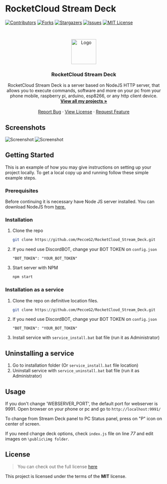 # RocketCloud Stream Deck

[![Contributors][contributors-shield]][contributors-url]
[![Forks][forks-shield]][forks-url]
[![Stargazers][stars-shield]][stars-url]
[![Issues][issues-shield]][issues-url]
[![MIT License][license-shield]][license-url]

<br />
<p align="center">
  <a href="https://github.com/PecceG2/RocketCloud_Stream_Deck">
    <img src="https://pecceg2.github.io/RocketCloud_Stream_Deck/logo.png" alt="Logo" width="80" height="80">
  </a>

  <h3 align="center">RocketCloud Stream Deck</h3>

  <p align="center">
    RocketCloud Stream Deck is a server based on NodeJS HTTP server, that allows you to execute commands, software and more on your pc from your phone mobile, raspberry pi, arduino, esp8266, or any http client device.
    <br />
    <a href="https://github.com/PecceG2/"><strong>View all my projects »</strong></a>
    <br />
    <br />
    <a href="https://github.com/PecceG2/RocketCloud_Stream_Deck/issues">Report Bug</a>
    ·
    <a href="https://github.com/PecceG2/RocketCloud_Stream_Deck/blob/master/LICENSE.md">View License</a>
    ·
    <a href="https://github.com/PecceG2/RocketCloud_Stream_Deck/issues">Request Feature</a>
  </p>
</p>

## Screenshots ##
![Screenshot](https://pecceg2.github.io/RocketCloud_Stream_Deck/screenshot_01.jpg)
![Screenshot](https://pecceg2.github.io/RocketCloud_Stream_Deck/screenshot_02.jpg)

<!-- GETTING STARTED -->
## Getting Started

This is an example of how you may give instructions on setting up your project locally.
To get a local copy up and running follow these simple example steps.

### Prerequisites

Before continuing it is necessary have Node JS server installed. You can download NodeJS from <a href="https://nodejs.org/">here.</a>

### Installation

1. Clone the repo
   ```sh
   git clone https://github.com/PecceG2/RocketCloud_Stream_Deck.git
   ```
2. If you need use DiscordBOT, change your BOT TOKEN on `config.json`
   ```JS
   "BOT_TOKEN": "YOUR_BOT_TOKEN"
   ```
3. Start server with NPM
   ```sh
   npm start
   ```


### Installation as a service

1. Clone the repo on definitive location files.
   ```sh
   git clone https://github.com/PecceG2/RocketCloud_Stream_Deck.git
   ```
2. If you need use DiscordBOT, change your BOT TOKEN on `config.json`
   ```JS
   "BOT_TOKEN": "YOUR_BOT_TOKEN"
   ```
3. Install service with `service_install.bat` bat file (run it as Administrator)

## Uninstalling a service
1. Go to installation folder (Or `service_install.bat` file location)
2. Uninstall service with `service_uninstall.bat` bat file (run it as Administrator)
      

<!-- USAGE EXAMPLES -->
## Usage

If you don't change 'WEBSERVER_PORT', the default port for webserver is 9991.
Open browser on your phone or pc and go to `http://localhost:9991/`

To change from Stream Deck panel to PC Status panel, press on "P" icon on center of screen.

If you need change deck options, check `index.js` file on line _77_ and edit images on `\public\img folder`.



## License
>You can check out the full license [here](https://github.com/PecceG2/RocketCloud_Stream_Deck/blob/master/LICENSE.md)

This project is licensed under the terms of the **MIT** license.

[contributors-shield]: https://img.shields.io/github/contributors/PecceG2/RocketCloud_Stream_Deck.svg?style=flat-square
[contributors-url]: https://github.com/PecceG2/RocketCloud_Stream_Deck/graphs/contributors
[forks-shield]: https://img.shields.io/github/forks/PecceG2/RocketCloud_Stream_Deck.svg?style=flat-square
[forks-url]: https://github.com/PecceG2/RocketCloud_Stream_Deck/network/members
[stars-shield]: https://img.shields.io/github/stars/PecceG2/RocketCloud_Stream_Deck.svg?style=flat-square
[stars-url]: https://github.com/PecceG2/RocketCloud_Stream_Deck/stargazers
[issues-shield]: https://img.shields.io/github/issues/PecceG2/RocketCloud_Stream_Deck.svg?style=flat-square
[issues-url]: https://github.com/PecceG2/RocketCloud_Stream_Deck/issues
[license-shield]: https://img.shields.io/github/license/PecceG2/RocketCloud_Stream_Deck.svg?style=flat-square
[license-url]: https://github.com/PecceG2/RocketCloud_Stream_Deck/blob/master/LICENSE.md